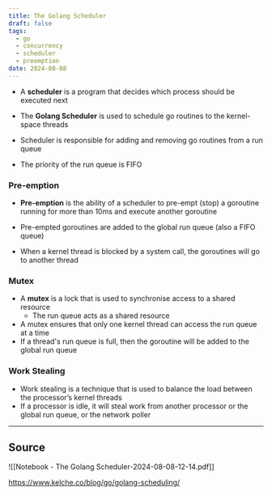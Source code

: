 ```yaml
---
title: The Golang Scheduler
draft: false
tags:
  - go
  - concurrency
  - scheduler
  - preemption
date: 2024-08-08
---
```


- A **scheduler** is a program that decides which process should be executed next

- The **Golang Scheduler** is used to schedule go routines to the kernel-space threads
- Scheduler is responsible for adding and removing go routines from a run queue
- The priority of the run queue is FIFO

### Pre-emption

- **Pre-emption** is the ability of a scheduler to pre-empt (stop) a goroutine running for more than 10ms and execute another goroutine
- Pre-empted goroutines are added to the global run queue (also a FIFO queue)

- When a kernel thread is blocked by a system call, the goroutines will go to another thread

### Mutex

- A **mutex** is a lock that is used to synchronise access to a shared resource
  - The run queue acts as a shared resource
- A mutex ensures that only one kernel thread can access the run queue at a time
- If a thread's run queue is full, then the goroutine will be added to the global run queue

### Work Stealing

- Work stealing is a technique that is used to balance the load between the processor’s kernel threads
- If a processor is idle, it will steal work from another processor or the global run queue, or the network poller

---

## Source

![[Notebook - The Golang Scheduler-2024-08-08-12-14.pdf]]

https://www.kelche.co/blog/go/golang-scheduling/
